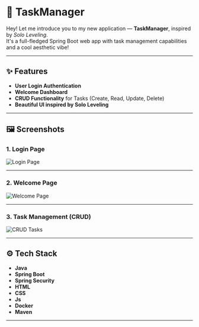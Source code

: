 # 🌟 TaskManager

Hey! Let me introduce you to my new application — **TaskManager**, inspired by *Solo Leveling*.  
It's a full-fledged Spring Boot web app with task management capabilities and a cool aesthetic vibe!

---

## ✨ Features

- **User Login Authentication**
- **Welcome Dashboard**
- **CRUD Functionality** for Tasks (Create, Read, Update, Delete)
- **Beautiful UI inspired by Solo Leveling**

---

## 🖼️ Screenshots

### 1. **Login Page**
![Login Page](https://github.com/user-attachments/assets/a70c2356-c5bb-445a-88dd-7d2be9967329)

---

### 2. **Welcome Page**
![Welcome Page](https://github.com/user-attachments/assets/6a1323e8-06ce-49bc-8509-6528f830e691)

---

### 3. **Task Management (CRUD)**
![CRUD Tasks](https://github.com/user-attachments/assets/e2165183-906f-45a4-a218-4adeb008f445)

---

## ⚙️ Tech Stack

- **Java**
- **Spring Boot**
- **Spring Security**
- **HTML**
- **CSS**
- **Js**
- **Docker**
- **Maven**

---
